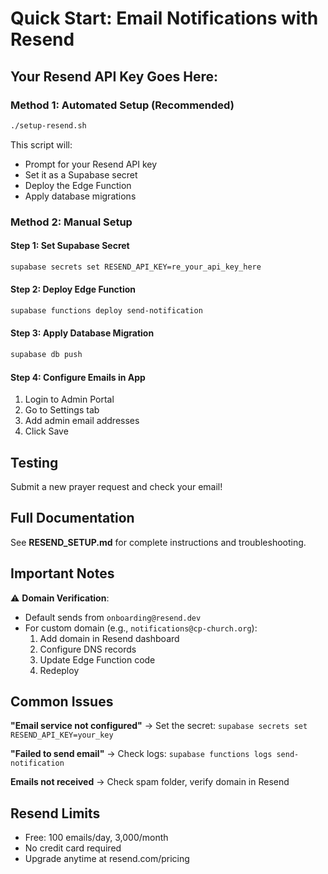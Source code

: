 # Quick Start: Email Notifications with Resend

## Your Resend API Key Goes Here:

### Method 1: Automated Setup (Recommended)
```bash
./setup-resend.sh
```
This script will:
- Prompt for your Resend API key
- Set it as a Supabase secret
- Deploy the Edge Function
- Apply database migrations

### Method 2: Manual Setup

#### Step 1: Set Supabase Secret
```bash
supabase secrets set RESEND_API_KEY=re_your_api_key_here
```

#### Step 2: Deploy Edge Function
```bash
supabase functions deploy send-notification
```

#### Step 3: Apply Database Migration
```bash
supabase db push
```

#### Step 4: Configure Emails in App
1. Login to Admin Portal
2. Go to Settings tab
3. Add admin email addresses
4. Click Save

## Testing

Submit a new prayer request and check your email!

## Full Documentation

See **RESEND_SETUP.md** for complete instructions and troubleshooting.

## Important Notes

⚠️ **Domain Verification**: 
- Default sends from `onboarding@resend.dev`
- For custom domain (e.g., `notifications@cp-church.org`):
  1. Add domain in Resend dashboard
  2. Configure DNS records
  3. Update Edge Function code
  4. Redeploy

## Common Issues

**"Email service not configured"**
→ Set the secret: `supabase secrets set RESEND_API_KEY=your_key`

**"Failed to send email"**
→ Check logs: `supabase functions logs send-notification`

**Emails not received**
→ Check spam folder, verify domain in Resend

## Resend Limits
- Free: 100 emails/day, 3,000/month
- No credit card required
- Upgrade anytime at resend.com/pricing

